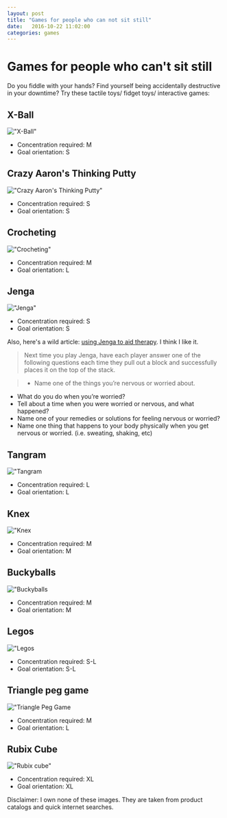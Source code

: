 ```yaml
---
layout: post
title: "Games for people who can not sit still"
date:   2016-10-22 11:02:00
categories: games
---
```


# Games for people who can't sit still

Do you fiddle with your hands? Find yourself being accidentally destructive in your downtime?  Try these tactile toys/ fidget toys/ interactive games:

## X-Ball
!["X-Ball"](./xball.jpg)
- Concentration required: M
- Goal orientation: S

## Crazy Aaron's Thinking Putty
!["Crazy Aaron's Thinking Putty"](./crazy-aarons-thinking-putty.jpg)
- Concentration required: S
- Goal orientation: S

## Crocheting
!["Crocheting"](./crocheting.jpg)
- Concentration required: M
- Goal orientation: L

## Jenga
!["Jenga"](./jenga.jpg)
- Concentration required: S
- Goal orientation: S

Also, here's a wild article: [using Jenga to aid therapy](https://sgvcounseling.com/2014/01/27/games-for-therapist-and-parents-jenga-anxieties-and-worries/).  I think I like it.
> Next time you play Jenga, have each player answer one of the following questions each time they pull out a block and successfully places it on the top of the stack.

>- Name one of the things you’re nervous or worried about.
- What do you do when you’re worried?
- Tell about a time when you were worried or nervous, and what happened?
- Name one of your remedies or solutions for feeling nervous or worried?
- Name one thing that happens to your body physically when you get nervous or worried. (i.e. sweating, shaking, etc)

## Tangram
!["Tangram](./tangram.jpg)
- Concentration required: L
- Goal orientation: L

## Knex
!["Knex](./knex.jpg)
- Concentration required: M
- Goal orientation: M

## Buckyballs
!["Buckyballs](./buckyballs.jpg)
- Concentration required: M
- Goal orientation: M

## Legos
!["Legos](./legos.jpg)
- Concentration required: S-L
- Goal orientation: S-L

## Triangle peg game
!["Triangle Peg Game](./peg.jpg)
- Concentration required: M
- Goal orientation: L

## Rubix Cube
!["Rubix cube"](./rubix-cube.jpg)
- Concentration required: XL
- Goal orientation: XL

Disclaimer: I own none of these images.  They are taken from product catalogs and quick internet searches.
